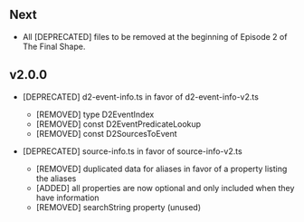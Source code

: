 ## Next

- All [DEPRECATED] files to be removed at the beginning of Episode 2 of The Final Shape.

## v2.0.0

- [DEPRECATED] d2-event-info.ts in favor of d2-event-info-v2.ts

  - [REMOVED] type D2EventIndex
  - [REMOVED] const D2EventPredicateLookup
  - [REMOVED] const D2SourcesToEvent

- [DEPRECATED] source-info.ts in favor of source-info-v2.ts

  - [REMOVED] duplicated data for aliases in favor of a property listing the aliases
  - [ADDED] all properties are now optional and only included when they have information
  - [REMOVED] searchString property (unused)
